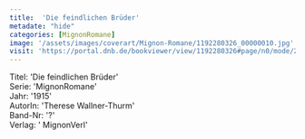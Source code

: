 ```yaml
---
title:  'Die feindlichen Brüder'
metadate: "hide"
categories: [MignonRomane]
image: '/assets/images/coverart/Mignon-Romane/1192280326_00000010.jpg'
visit: 'https://portal.dnb.de/bookviewer/view/1192280326#page/n0/mode/2up'
---
```

Titel: 'Die feindlichen Brüder' <br>
Serie: 'MignonRomane' <br>
Jahr: '1915' <br>
AutorIn: 'Therese Wallner-Thurm' <br>
Band-Nr: '?' <br>
Verlag: ' MignonVerl'